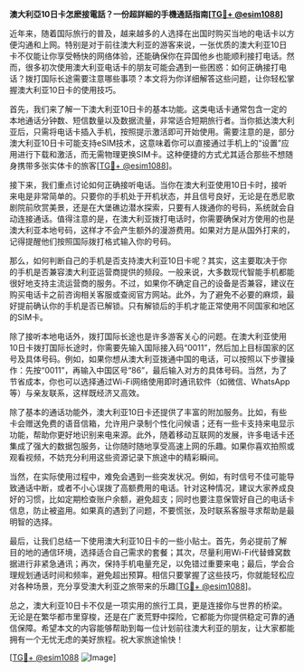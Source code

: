 **澳大利亞10日卡怎麽接電話？一份超詳細的手機通話指南[[TG💪+ @esim1088](https://t.me/s/esim1088)]**

近年来，随着国际旅行的普及，越来越多的人选择在出国时购买当地的电话卡以方便沟通和上网。特别是对于前往澳大利亚的游客来说，一张优质的澳大利亚10日卡不仅能让你享受畅快的网络体验，还能确保你在异国他乡也能顺利接打电话。然而，很多初次使用澳大利亚电话卡的朋友可能会遇到一些困惑：如何正确接打电话？拨打国际长途需要注意哪些事项？本文将为你详细解答这些问题，让你轻松掌握澳大利亚10日卡的使用技巧。

首先，我们来了解一下澳大利亚10日卡的基本功能。这类电话卡通常包含一定的本地通话分钟数、短信数量以及数据流量，非常适合短期旅行者。当你抵达澳大利亚后，只需将电话卡插入手机，按照提示激活即可开始使用。需要注意的是，部分澳大利亚10日卡可能支持eSIM技术，这意味着你可以直接通过手机上的“设置”应用进行下载和激活，而无需物理更换SIM卡。这种便捷的方式尤其适合那些不想随身携带多张实体卡的旅客[[TG💪+ @esim1088](https://t.me/s/esim1088)]。

接下来，我们重点讨论如何正确接听电话。当你在澳大利亚使用10日卡时，接听来电是非常简单的。只要你的手机处于开机状态，并且信号良好，无论是在悉尼歌剧院前欣赏美景，还是在大堡礁边潜水探索，只要有人拨通你的号码，系统就会自动连接通话。值得注意的是，在澳大利亚拨打电话时，你需要确保对方使用的也是澳大利亚本地号码，这样才不会产生额外的漫游费用。如果对方是从国外打来的，记得提醒他们按照国际拨打格式输入你的号码。

那么，如何判断自己的手机是否支持澳大利亚10日卡呢？其实，这主要取决于你的手机是否兼容澳大利亚运营商提供的频段。一般来说，大多数现代智能手机都能很好地支持主流运营商的服务。不过，如果你不确定自己的设备是否兼容，建议在购买电话卡之前咨询相关客服或查阅官方网站。此外，为了避免不必要的麻烦，最好提前确认你的手机是否已解锁。只有解锁后的手机才能正常使用不同国家和地区的SIM卡。

除了接听本地电话外，拨打国际长途也是许多游客关心的问题。在澳大利亚使用10日卡拨打国际长途时，你需要先输入国际接入码“0011”，然后加上目标国家的区号及具体号码。例如，如果你想从澳大利亚拨通中国的电话，可以按照以下步骤操作：先按“0011”，再输入中国区号“86”，最后输入对方的具体号码。当然，为了节省成本，你也可以选择通过Wi-Fi网络使用即时通讯软件（如微信、WhatsApp等）与亲友联系，这样既经济又高效。

除了基本的通话功能外，澳大利亚10日卡还提供了丰富的附加服务。比如，有些卡会赠送免费的语音信箱，允许用户录制个性化问候语；还有一些卡支持来电显示功能，帮助你更好地识别来电来源。此外，随着移动互联网的发展，许多电话卡还集成了强大的数据包服务，让你随时随地享受高速上网的乐趣。如果你喜欢拍照或观看视频，不妨充分利用这些资源记录下旅途中的精彩瞬间。

当然，在实际使用过程中，难免会遇到一些突发状况。例如，有时信号不佳可能导致通话中断，或者不小心误拨了高额费用的电话。针对这种情况，建议大家养成良好的习惯，比如定期检查账户余额，避免超支；同时也要注意保管好自己的电话卡信息，防止被盗用。如果真的遇到了问题，不要慌张，及时联系客服寻求帮助是最明智的选择。

最后，让我们总结一下使用澳大利亚10日卡的一些小贴士。首先，务必提前了解目的地的通信环境，选择适合自己需求的套餐；其次，尽量利用Wi-Fi代替蜂窝数据进行非紧急通讯；再次，保持手机电量充足，以免错过重要来电；最后，学会合理规划通话时间和频率，避免超出预算。相信只要掌握了这些技巧，你就能轻松应对各种场景，充分享受澳大利亚之旅带来的乐趣[[TG💪+ @esim1088](https://t.me/s/esim1088)]。

总之，澳大利亚10日卡不仅是一项实用的旅行工具，更是连接你与世界的桥梁。无论是在繁华都市里穿梭，还是在广袤荒野中探险，它都能为你提供稳定可靠的通信保障。希望本文的内容能够帮助到每一位计划前往澳大利亚的朋友，让大家都能拥有一个无忧无虑的美好旅程。祝大家旅途愉快！

[[TG💪+ @esim1088](https://t.me/s/esim1088) ![Image](https://i.postimg.cc/4NQfJmqS/Snipaste-2025-05-13-00-14-12.png)]